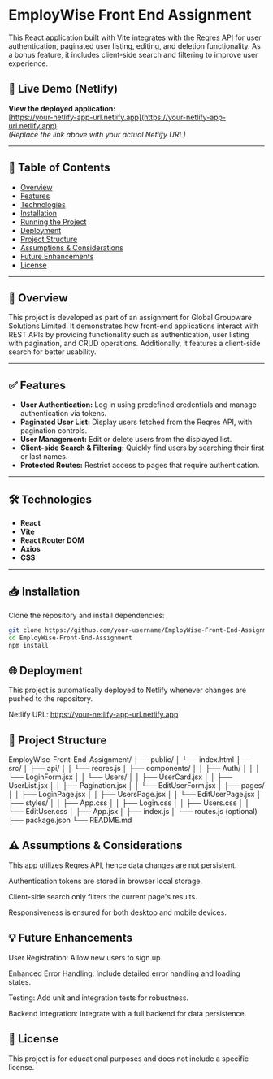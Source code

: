 # EmployWise Front End Assignment

This React application built with Vite integrates with the [Reqres API](https://reqres.in/) for user authentication, paginated user listing, editing, and deletion functionality. As a bonus feature, it includes client-side search and filtering to improve user experience.

## 🚀 Live Demo (Netlify)

**View the deployed application:**  
[https://your-netlify-app-url.netlify.app](https://your-netlify-app-url.netlify.app)  
*(Replace the link above with your actual Netlify URL)*

---

## 📖 Table of Contents
- [Overview](#overview)
- [Features](#features)
- [Technologies](#technologies)
- [Installation](#installation)
- [Running the Project](#running-the-project)
- [Deployment](#deployment)
- [Project Structure](#project-structure)
- [Assumptions & Considerations](#assumptions--considerations)
- [Future Enhancements](#future-enhancements)
- [License](#license)

---

## 🌟 Overview

This project is developed as part of an assignment for Global Groupware Solutions Limited. It demonstrates how front-end applications interact with REST APIs by providing functionality such as authentication, user listing with pagination, and CRUD operations. Additionally, it features a client-side search for better usability.

---

## ✅ Features

- **User Authentication:** Log in using predefined credentials and manage authentication via tokens.
- **Paginated User List:** Display users fetched from the Reqres API, with pagination controls.
- **User Management:** Edit or delete users from the displayed list.
- **Client-side Search & Filtering:** Quickly find users by searching their first or last names.
- **Protected Routes:** Restrict access to pages that require authentication.

---

## 🛠 Technologies

- **React**
- **Vite**
- **React Router DOM**
- **Axios**
- **CSS**

---

## 📥 Installation

Clone the repository and install dependencies:

```bash
git clone https://github.com/your-username/EmployWise-Front-End-Assignment.git
cd EmployWise-Front-End-Assignment
npm install
```
## 🌐 Deployment
This project is automatically deployed to Netlify whenever changes are pushed to the repository.

Netlify URL: https://your-netlify-app-url.netlify.app

## 📂 Project Structure

EmployWise-Front-End-Assignment/
├── public/
│   └── index.html
├── src/
│   ├── api/
│   │   └── reqres.js
│   ├── components/
│   │   ├── Auth/
│   │   │   └── LoginForm.jsx
│   │   └── Users/
│   │       ├── UserCard.jsx
│   │       ├── UserList.jsx
│   │       ├── Pagination.jsx
│   │       └── EditUserForm.jsx
│   ├── pages/
│   │   ├── LoginPage.jsx
│   │   ├── UsersPage.jsx
│   │   └── EditUserPage.jsx
│   ├── styles/
│   │   ├── App.css
│   │   ├── Login.css
│   │   ├── Users.css
│   │   └── EditUser.css
│   ├── App.jsx
│   ├── index.js
│   └── routes.js (optional)
├── package.json
└── README.md

## ⚠️ Assumptions & Considerations
This app utilizes Reqres API, hence data changes are not persistent.

Authentication tokens are stored in browser local storage.

Client-side search only filters the current page's results.

Responsiveness is ensured for both desktop and mobile devices.

## 💡 Future Enhancements
User Registration: Allow new users to sign up.

Enhanced Error Handling: Include detailed error handling and loading states.

Testing: Add unit and integration tests for robustness.

Backend Integration: Integrate with a full backend for data persistence.

## 📜 License
This project is for educational purposes and does not include a specific license.

